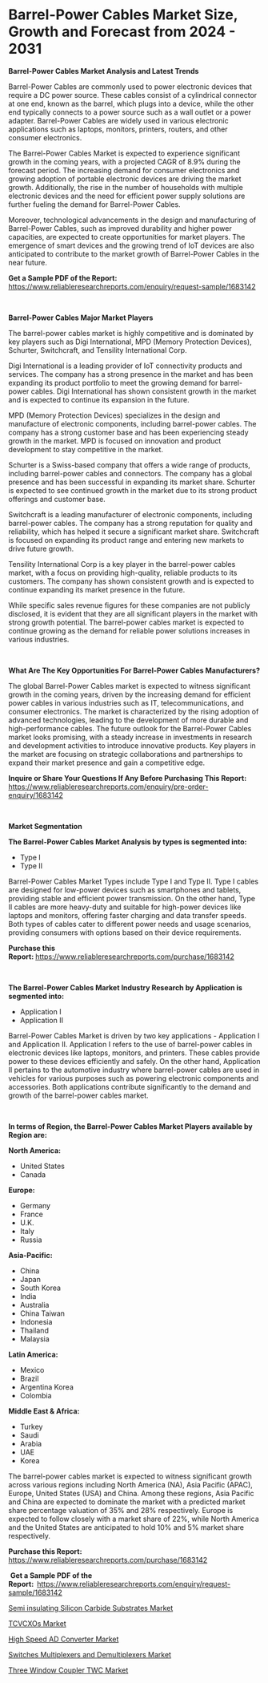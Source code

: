 <p><h1>Barrel-Power Cables Market Size, Growth and Forecast from 2024 - 2031</h1></p><p><strong>Barrel-Power Cables Market Analysis and Latest Trends</strong></p>
<p><p>Barrel-Power Cables are commonly used to power electronic devices that require a DC power source. These cables consist of a cylindrical connector at one end, known as the barrel, which plugs into a device, while the other end typically connects to a power source such as a wall outlet or a power adapter. Barrel-Power Cables are widely used in various electronic applications such as laptops, monitors, printers, routers, and other consumer electronics.</p><p>The Barrel-Power Cables Market is expected to experience significant growth in the coming years, with a projected CAGR of 8.9% during the forecast period. The increasing demand for consumer electronics and growing adoption of portable electronic devices are driving the market growth. Additionally, the rise in the number of households with multiple electronic devices and the need for efficient power supply solutions are further fueling the demand for Barrel-Power Cables.</p><p>Moreover, technological advancements in the design and manufacturing of Barrel-Power Cables, such as improved durability and higher power capacities, are expected to create opportunities for market players. The emergence of smart devices and the growing trend of IoT devices are also anticipated to contribute to the market growth of Barrel-Power Cables in the near future.</p></p>
<p><strong>Get a Sample PDF of the Report:&nbsp;</strong> <a href="https://www.reliableresearchreports.com/enquiry/request-sample/1683142">https://www.reliableresearchreports.com/enquiry/request-sample/1683142</a></p>
<p>&nbsp;</p>
<p><strong>Barrel-Power Cables Major Market Players</strong></p>
<p><p>The barrel-power cables market is highly competitive and is dominated by key players such as Digi International, MPD (Memory Protection Devices), Schurter, Switchcraft, and Tensility International Corp.</p><p>Digi International is a leading provider of IoT connectivity products and services. The company has a strong presence in the market and has been expanding its product portfolio to meet the growing demand for barrel-power cables. Digi International has shown consistent growth in the market and is expected to continue its expansion in the future.</p><p>MPD (Memory Protection Devices) specializes in the design and manufacture of electronic components, including barrel-power cables. The company has a strong customer base and has been experiencing steady growth in the market. MPD is focused on innovation and product development to stay competitive in the market.</p><p>Schurter is a Swiss-based company that offers a wide range of products, including barrel-power cables and connectors. The company has a global presence and has been successful in expanding its market share. Schurter is expected to see continued growth in the market due to its strong product offerings and customer base.</p><p>Switchcraft is a leading manufacturer of electronic components, including barrel-power cables. The company has a strong reputation for quality and reliability, which has helped it secure a significant market share. Switchcraft is focused on expanding its product range and entering new markets to drive future growth.</p><p>Tensility International Corp is a key player in the barrel-power cables market, with a focus on providing high-quality, reliable products to its customers. The company has shown consistent growth and is expected to continue expanding its market presence in the future.</p><p>While specific sales revenue figures for these companies are not publicly disclosed, it is evident that they are all significant players in the market with strong growth potential. The barrel-power cables market is expected to continue growing as the demand for reliable power solutions increases in various industries.</p></p>
<p>&nbsp;</p>
<p><strong>What Are The Key Opportunities For Barrel-Power Cables Manufacturers?</strong></p>
<p><p>The global Barrel-Power Cables market is expected to witness significant growth in the coming years, driven by the increasing demand for efficient power cables in various industries such as IT, telecommunications, and consumer electronics. The market is characterized by the rising adoption of advanced technologies, leading to the development of more durable and high-performance cables. The future outlook for the Barrel-Power Cables market looks promising, with a steady increase in investments in research and development activities to introduce innovative products. Key players in the market are focusing on strategic collaborations and partnerships to expand their market presence and gain a competitive edge.</p></p>
<p><strong>Inquire or Share Your Questions If Any Before Purchasing This Report:</strong> <a href="https://www.reliableresearchreports.com/enquiry/pre-order-enquiry/1683142">https://www.reliableresearchreports.com/enquiry/pre-order-enquiry/1683142</a></p>
<p>&nbsp;</p>
<p><strong>Market Segmentation</strong></p>
<p><strong>The Barrel-Power Cables Market Analysis by types is segmented into:</strong></p>
<p><ul><li>Type I</li><li>Type II</li></ul></p>
<p><p>Barrel-Power Cables Market Types include Type I and Type II. Type I cables are designed for low-power devices such as smartphones and tablets, providing stable and efficient power transmission. On the other hand, Type II cables are more heavy-duty and suitable for high-power devices like laptops and monitors, offering faster charging and data transfer speeds. Both types of cables cater to different power needs and usage scenarios, providing consumers with options based on their device requirements.</p></p>
<p><strong>Purchase this Report:&nbsp;</strong><a href="https://www.reliableresearchreports.com/purchase/1683142">https://www.reliableresearchreports.com/purchase/1683142</a></p>
<p>&nbsp;</p>
<p><strong>The Barrel-Power Cables Market Industry Research by Application is segmented into:</strong></p>
<p><ul><li>Application I</li><li>Application II</li></ul></p>
<p><p>Barrel-Power Cables Market is driven by two key applications - Application I and Application II. Application I refers to the use of barrel-power cables in electronic devices like laptops, monitors, and printers. These cables provide power to these devices efficiently and safely. On the other hand, Application II pertains to the automotive industry where barrel-power cables are used in vehicles for various purposes such as powering electronic components and accessories. Both applications contribute significantly to the demand and growth of the barrel-power cables market.</p></p>
<p>&nbsp;</p>
<p><strong>In terms of Region, the Barrel-Power Cables Market Players available by Region are:</strong></p>
<p>
    <p> <strong> North America: </strong>
        <ul>
            <li>United States</li>
            <li>Canada</li>
        </ul>
        </p> 
    <p> <strong> Europe: </strong>
        <ul>
            <li>Germany</li>
            <li>France</li>
            <li>U.K.</li>
            <li>Italy</li>
            <li>Russia</li>
        </ul>
        </p> 
    <p> <strong> Asia-Pacific: </strong>
        <ul>
            <li>China</li>
            <li>Japan</li>
            <li>South Korea</li>
            <li>India</li>
            <li>Australia</li>
            <li>China Taiwan</li>
            <li>Indonesia</li>
            <li>Thailand</li>
            <li>Malaysia</li>
        </ul>
        </p> 
    <p> <strong> Latin America: </strong>
        <ul>
            <li>Mexico</li>
            <li>Brazil</li>
            <li>Argentina Korea</li>
            <li>Colombia</li>
        </ul>
        </p> 
    <p> <strong> Middle East & Africa: </strong>
        <ul>
            <li>Turkey</li>
            <li>Saudi</li>
            <li>Arabia</li>
            <li>UAE</li>
            <li>Korea</li>
        </ul>
    </p>
    </p>
<p><p>The barrel-power cables market is expected to witness significant growth across various regions including North America (NA), Asia Pacific (APAC), Europe, United States (USA) and China. Among these regions, Asia Pacific and China are expected to dominate the market with a predicted market share percentage valuation of 35% and 28% respectively. Europe is expected to follow closely with a market share of 22%, while North America and the United States are anticipated to hold 10% and 5% market share respectively.</p></p>
<p><strong>Purchase this Report: </strong><a href="https://www.reliableresearchreports.com/purchase/1683142">https://www.reliableresearchreports.com/purchase/1683142</a></p>
<p>&nbsp;<strong>Get a Sample PDF of the Report:&nbsp;&nbsp;</strong><a href="https://www.reliableresearchreports.com/enquiry/request-sample/1683142">https://www.reliableresearchreports.com/enquiry/request-sample/1683142</a></p>
<p><strong></strong></p>
<p><p><a href="https://medium.com/@emilywest91/semi-insulating-silicon-carbide-substrates-market-competitive-analysis-market-trends-and-forecast-be3596dc2aa5">Semi insulating Silicon Carbide Substrates Market</a></p><p><a href="https://medium.com/@anibalstamm1912/tcvcxos-market-size-cagr-trends-2024-2030-78ffb03893fe">TCVCXOs Market</a></p><p><a href="https://medium.com/@emilywest91/high-speed-ad-converter-market-competitive-analysis-market-trends-and-forecast-to-2031-3231e86a429b">High Speed AD Converter Market</a></p><p><a href="https://medium.com/@kathyburton10/switches-multiplexers-and-demultiplexers-market-analysis-and-sze-forecasted-for-period-from-2024-to-9984257c66d6">Switches Multiplexers and Demultiplexers Market</a></p><p><a href="https://medium.com/@kathyburton10/three-window-coupler-twc-market-trends-forecast-and-competitive-analysis-to-2031-8bbcc96a01b7">Three Window Coupler TWC Market</a></p></p>